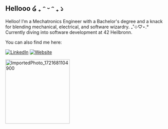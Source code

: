 ## Hellooo ໒ ₊ ᵔ ᵕ ᵔ  ₊ ১

Helloo! I’m a Mechatronics Engineer with a Bachelor's degree and a knack for blending mechanical, electrical, and software wizardry. ₊˚⊹♡⋆.° 
Currently diving into software development at 42 Heilbronn.

You can also find me here:

[![LinkedIn](https://img.shields.io/badge/LinkedIn-pink?style=for-the-badge&logo=linkedin&logoColor=white)](https://www.linkedin.com/in/milasoklovacki)
[![Website](https://img.shields.io/badge/Website-#D5006D?style=for-the-badge&logo=googlechrome&logoColor=white)](https://milasoklovacki.netlify.app/)

<img src="https://github.com/user-attachments/assets/8f2ca798-a9f0-46ff-83b6-90264cc68ae2" alt="ImportedPhoto_1721681104900" width="200" height="200"/>

<!--
**mila1101/mila1101** is a ✨ _special_ ✨ repository because its `README.md` (this file) appears on your GitHub profile.

Here are some ideas to get you started:

- 🔭 I’m currently working on ...
- 🌱 I’m currently learning ...
- 👯 I’m looking to collaborate on ...!

- 🤔 I’m looking for help with ...
- 💬 Ask me about ...
- 📫 How to reach me: ...
- 😄 Pronouns: ...
- ⚡ Fun fact: ...
-->
